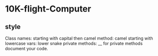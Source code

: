# 10K-flight-Computer

## style

Class names: starting with capital then camel
method: camel starting with lowercase
vars: lower snake
private methods: \_\_ for private methods
document your code.
